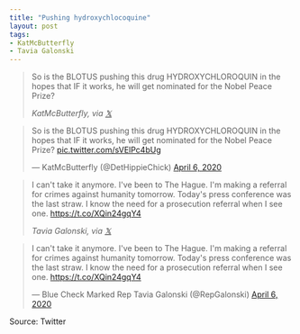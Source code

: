 ```yaml
---
title: "Pushing hydroxychlocoquine"
layout: post
tags:
- KatMcButterfly
- Tavia Galonski
---
```


> So is the BLOTUS pushing this drug HYDROXYCHLOROQUIN in the hopes that IF it works, he will get nominated for the Nobel Peace Prize?
>
> <cite>KatMcButterfly, via [&#x1D54F;](https://x.com)</cite>

<blockquote class="twitter-tweet"><p lang="en" dir="ltr">So is the BLOTUS pushing this drug HYDROXYCHLOROQUIN in the hopes that IF it works, he will get nominated for the Nobel Peace Prize? <a href="https://t.co/sVElPc4bUg">pic.twitter.com/sVElPc4bUg</a></p>&mdash; KatMcButterfly (@DetHippieChick) <a href="https://twitter.com/DetHippieChick/status/1246966635753345024?ref_src=twsrc%5Etfw">April 6, 2020</a></blockquote>

> I can't take it anymore. I've been to The Hague. I'm making a referral for crimes against humanity tomorrow. Today's press conference was the last straw. I know the need for a prosecution referral when I see one. https://t.co/XQin24gqY4
>
> <cite>Tavia Galonski, via [&#x1D54F;](https://x.com)</cite>

<blockquote class="twitter-tweet"><p lang="en" dir="ltr">I can't take it anymore. I've been to The Hague. I'm making a referral for crimes against humanity tomorrow. Today's press conference was the last straw. I know the need for a prosecution referral when I see one. <a href="https://t.co/XQin24gqY4">https://t.co/XQin24gqY4</a></p>&mdash; Blue Check Marked Rep Tavia Galonski (@RepGalonski) <a href="https://twitter.com/RepGalonski/status/1246981735876870144?ref_src=twsrc%5Etfw">April 6, 2020</a></blockquote> <script async src="https://platform.twitter.com/widgets.js" charset="utf-8"></script>

Source: Twitter
